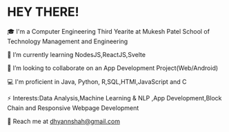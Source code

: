# HEY THERE!

🎓 I'm a Computer Engineering Third Yearite at Mukesh Patel School of Technology Management and Engineering

🌱 I’m currently learning NodesJS,ReactJS,Svelte

👯 I’m looking to collaborate on an App Development Project(Web/Android)

💻 I'm proficient in Java, Python, R,SQL,HTMl,JavaScript and C

⚡ Interests:Data Analysis,Machine Learning & NLP ,App Development,Block Chain and Responsive Webpage Development
 
💬 Reach me at dhyannshah@gmail.com
